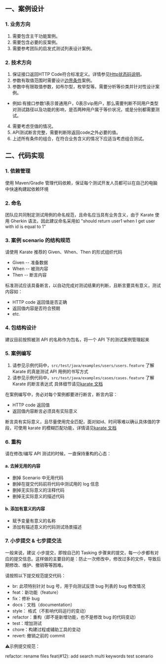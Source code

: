 ## 一、案例设计
### 1. 业务方向

1. 需要包含主干功能案例。
2. 需要包含必要的反案例。
3. 需要参考团队的启发式测试列表设计案例。

### 2. 技术方向

1. 保证接口返回HTTP Code符合标准定义。详情参见[Http状态码说明](https://developer.mozilla.org/zh-CN/docs/Web/HTTP/Status)。
2. 参数有取值范围时需要设计[边界条件](https://baike.baidu.com/item/%E8%BE%B9%E7%95%8C%E5%80%BC%E6%B5%8B%E8%AF%95/2511553?fr=aladdin)案例。
3. 参数中有限取值参数，如布尔型，枚举型等。需要分析等价类并针对性设计案例。

* 例如:有接口参数1表示普通用户，0表示vip用户，那么需要判断不同用户类型对测试路径以及功能的影响，是否两种用户属于等价状况，或是分别都需要测试。

4. 需要考虑空值的情况。
5. API测试断言完整，需要判断除返回code之外必要的值。
6. 上述所有条件的组合，在符合业务含义的情况下应适当考虑组合测试。

## 二、代码实现
### 1. 依赖管理
使用 Maven/Gradle 管理代码依赖，保证每个测试开发人员都可以在自己的电脑中快速构建起依赖环境

### 2. 命名
团队应共同制定测试用例的命名规范，且命名应当具有业务含义，由于 Karate 使用 Gherkin 语法，因此建议命名采用如
"should return user1 when I get user with id is equal to 1"

### 3. 案例 scenario 的结构规范
请使用 Karate 推荐的 Given、When、Then 的形式组织代码

* Given -- 准备数据
* When -- 被测内容
* Then -- 断言内容

标准测试应该具备断言，以自动完成对测试结果的判断，且断言要具有意义，测试内容如：
* HTTP code 返回值是否正确
* 返回值内容是否符合预期
* etc.

### 4. 包结构设计
建议目前按照被测 API 的名称作为包名，将一个 API 下的测试案例管理起来

### 5. 案例编写
1. 请参见示例代码中，`src/test/java/examples/users/users.feature` 了解 Karate 的真是测试 API 用例的书写方式
2. 请参见示例代码中，`src/test/java/examples/cases/cases.feature` 了解 Karate 的断言表达式
具体细节请见[karate 文档](https://intuit.github.io/karate/)

在案例编写中，务必对每个案例都要进行断言，断言内容：
* HTTP code 返回值
* 返回值内容断言必须具有实际意义

断言具有实际意义，且尽量使用完全匹配，面对如id、时间等难以确认具体值的字段，可使用 karate 的模糊匹配功能，详情请见[karate 文档](https://intuit.github.io/karate/)

### 6. 重构
请在修改/编写 API 测试的时候，一直保持重构的心态：
#### a. 去掉无用的内容
* 删掉 Scenario 中无用代码
* 删掉在提交代码前将代码中测试用的 log 信息
* 删掉无实际意义的注释代码
* 删掉无实际意义的描述代码

#### b. 添加有意义的内容
* 赋予变量有意义的名称
* 添加有描述意义的代码测试场景描述

### 7. 小步提交 & 七步提交法
一般来说，建议 小步提交，即按自己的 Tasking 步骤来的提交，每一小步都有对应的提交信息。这样做的主要目的是：防止一次修改中，修改过多的文件，导致后期修改、维护、撤销等等困难。

请按照以下提交规范提交代码：
* br: 此项特别针对 bug 号，用于向测试反馈 bug 列表的 bug 修改情况
* feat：新功能（feature）
* fix：修补 bug
* docs：文档（documentation）
* style： 格式（不影响代码运行的变动）
* refactor：重构（即不是新增功能，也不是修改 bug 的代码变动）
* test：增加测试
* chore：构建过程或辅助工具的变动
* revert: 撤销之前的 commit

⚠️示例提交规范：

refactor: rename files
feat(#12): add search multi keywords test scenario
